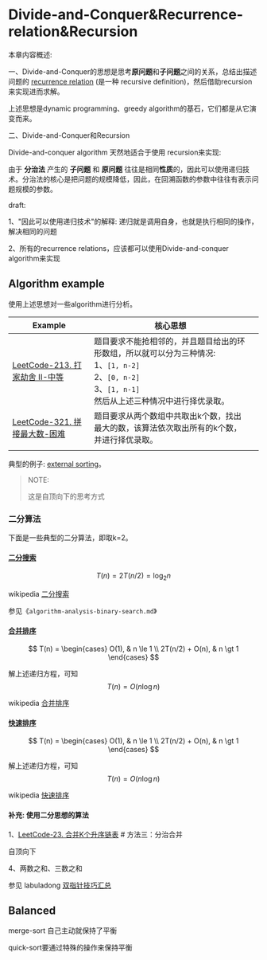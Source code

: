 # Divide-and-Conquer&Recurrence-relation&Recursion

本章内容概述: 

一、Divide-and-Conquer的思想是思考**原问题**和**子问题**之间的关系，总结出描述问题的 [recurrence relation](https://en.wikipedia.org/wiki/Recurrence_relation) (是一种 recursive definition)，然后借助recursion来实现进而求解。

上述思想是dynamic programming、greedy algorithm的基石，它们都是从它演变而来。

二、Divide-and-Conquer和Recursion

Divide-and-conquer algorithm 天然地适合于使用 recursion来实现: 

由于 **分治法** 产生的 **子问题** 和 **原问题** 往往是相同**性质**的，因此可以使用递归技术。分治法的核心是把问题的规模降低，因此，在回溯函数的参数中往往有表示问题规模的参数。

draft: 

1、"因此可以使用递归技术"的解释: 递归就是调用自身，也就是执行相同的操作，解决相同的问题

2、所有的recurrence relations，应该都可以使用Divide-and-conquer algorithm来实现



## Algorithm example

使用上述思想对一些algorithm进行分析。

| Example                                                      | 核心思想                                                     |      |
| ------------------------------------------------------------ | ------------------------------------------------------------ | ---- |
| [LeetCode-213. 打家劫舍 II-中等](https://leetcode.cn/problems/house-robber-ii/) | 题目要求不能抢相邻的，并且题目给出的环形数组，所以就可以分为三种情况:<br>1、`[1, n-2]`<br>2、`[0, n-2]`<br>3、`[1, n-1]`<br>然后从上述三种情况中进行择优录取。 |      |
| [LeetCode-321. 拼接最大数-困难](https://leetcode.cn/problems/create-maximum-number/) | 题目要求从两个数组中共取出k个数，找出最大的数，该算法依次取出所有的k个数，并进行择优录取。 |      |
|                                                              |                                                              |      |

典型的例子: [external sorting](https://en.wanweibaike.com/wiki-External%20sorting)。

> NOTE: 
>
> 这是自顶向下的思考方式



### 二分算法

下面是一些典型的二分算法，即取k=2。

#### [二分搜索](https://en.wikipedia.org/wiki/Binary_search_algorithm)

$$
T(n) = 2T(n/2) = \log_2 n
$$


wikipedia [二分搜索](https://en.wikipedia.org/wiki/Binary_search_algorithm)


参见《`algorithm-analysis-binary-search.md`》

#### [合并排序](https://en.wikipedia.org/wiki/Merge_sort)

$$
T(n) =
\begin{cases}
O(1),  & n \le 1 \\
2T(n/2) + O(n), & n \gt 1
\end{cases}
$$

解上述递归方程，可知
$$
T(n) = O(n\log n)
$$



wikipedia [合并排序](https://en.wikipedia.org/wiki/Merge_sort)


#### [快速排序](https://en.wikipedia.org/wiki/Quicksort)

$$
T(n) =
\begin{cases}
O(1),  & n \le 1 \\
2T(n/2) + O(n), & n \gt 1
\end{cases}
$$

解上述递归方程，可知
$$
T(n) = O(n\log n)
$$

wikipedia [快速排序](https://en.wikipedia.org/wiki/Quicksort) 



#### 补充: 使用二分思想的算法

1、[LeetCode-23. 合并K个升序链表](https://leetcode.cn/problems/merge-k-sorted-lists/)  # 方法三：分治合并

自顶向下



4、两数之和、三数之和

参见 labuladong [双指针技巧汇总](https://mp.weixin.qq.com/s/yLc7-CZdti8gEMGWhd0JTg) 



## Balanced

merge-sort 自己主动就保持了平衡

quick-sort要通过特殊的操作来保持平衡





